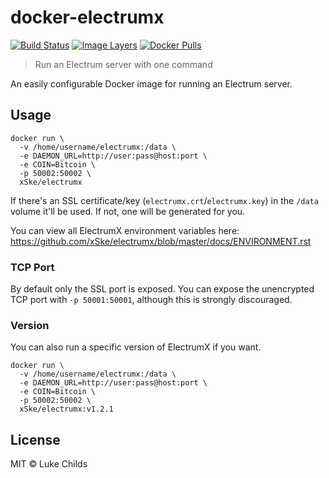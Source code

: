 
# docker-electrumx

[![Build Status](https://travis-ci.org/Joe0/docker-electrumx.svg?branch=master)](https://travis-ci.org/Joe0/docker-electrumx)
[![Image Layers](https://images.microbadger.com/badges/image/joe0/electrumx.svg)](https://microbadger.com/images/joe0/electrumx)
[![Docker Pulls](https://img.shields.io/docker/pulls/joe0/electrumx.svg)](https://hub.docker.com/r/joe0/electrumx/)

> Run an Electrum server with one command

An easily configurable Docker image for running an Electrum server.

## Usage

```
docker run \
  -v /home/username/electrumx:/data \
  -e DAEMON_URL=http://user:pass@host:port \
  -e COIN=Bitcoin \
  -p 50002:50002 \
  xSke/electrumx
```

If there's an SSL certificate/key (`electrumx.crt`/`electrumx.key`) in the `/data` volume it'll be used. If not, one will be generated for you.

You can view all ElectrumX environment variables here: https://github.com/xSke/electrumx/blob/master/docs/ENVIRONMENT.rst

### TCP Port

By default only the SSL port is exposed. You can expose the unencrypted TCP port with `-p 50001:50001`, although this is strongly discouraged.

### Version

You can also run a specific version of ElectrumX if you want.

```
docker run \
  -v /home/username/electrumx:/data \
  -e DAEMON_URL=http://user:pass@host:port \
  -e COIN=Bitcoin \
  -p 50002:50002 \
  xSke/electrumx:v1.2.1
```

## License

MIT © Luke Childs
